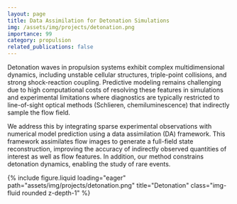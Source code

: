 ```yaml
---
layout: page
title: Data Assimilation for Detonation Simulations
img: /assets/img/projects/detonation.png
importance: 99
category: propulsion
related_publications: false
---
```

Detonation waves in propulsion systems exhibit complex multidimensional dynamics, including unstable cellular structures, triple-point collisions, and strong shock-reaction coupling. Predictive modeling remains challenging due to high computational costs of resolving these features in simulations and experimental limitations where diagnostics are typically restricted to line-of-sight optical methods (Schlieren, chemiluminescence) that indirectly sample the flow field.

We address this by integrating sparse experimental observations with numerical model prediction using a data assimilation (DA) framework. This framework assimilates flow images to generate a full-field state reconstruction, improving the accuracy of indirectly observed quantities of interest as well as flow features. In addition, our method constrains detonation dynamics, enabling the study of rare events.

<div class="row">
    <div class="col-sm mt-3 mt-md-0">
        {% include figure.liquid loading="eager" path="assets/img/projects/detonation.png" title="Detonation" class="img-fluid rounded z-depth-1" %}
    </div>
</div>
